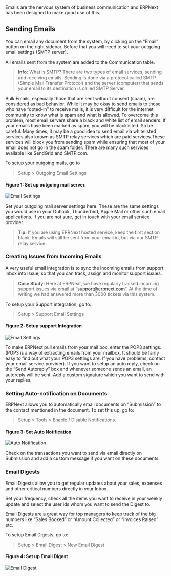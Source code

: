 # 

Emails are the nervous system of business communication and ERPNext has been
designed to make good use of this.

## Sending Emails

You can email any document from the system, by clicking on the “Email” button
on the right sidebar. Before that you will need to set your outgoing email
settings (SMTP server).

All emails sent from the system are added to the Communication table.

> **Info:** What is SMTP? There are two types of email services, sending and
receiving emails. Sending is done via a protocol called SMTP (Simple Mail
Transfer Protocol) and the server (computer) that sends your email to its
destination is called SMTP Server.


Bulk Emails, especially those that are sent without consent (spam), are considered as bad behavior. While it may be okay to send emails to those who have “opted-in” to receive mails, it is very difficult for the internet community to know what is spam and what is allowed. To overcome this problem, most email servers share a black and white list of email senders. If your emails have been marked as spam, you will be blacklisted. So be careful. Many times, it may be a good idea to send email via whitelisted services also known as SMTP relay services which are paid services.These
services will block you from sending spam while ensuring that most of your email does not go in the spam folder. There are many such services available like SendGrid and SMTP.com.

To setup your outgoing mails, go to

> Setup > Outgoing Email Settings

#### Figure 1: Set up outgoing mail server.

![Email Settings]({{docs_base_url}}/assets/old_images/erpnext/email-settings1.png)

Set your outgoing mail server settings here. These are the same settings you
would use in your Outlook, Thunderbird, Apple Mail or other such email
applications. If you are not sure, get in touch with your email service
provider.

> **Tip:** If you are using EPRNext hosted service, keep the first section
blank. Emails will still be sent from your email id, but via our SMTP relay
service.

### Creating Issues from Incoming Emails

A very useful email integration is to sync the incoming emails from support
inbox into Issue, so that you can track, assign and monitor support
issues.

> **Case Study:** Here at ERPNext, we have regularly tracked incoming support
issues via email at “support@erpnext.com”. At the time of writing we had
answered more than 3000 tickets via this system.

To setup your Support integration, go to:

> Setup > Support Email Settings

#### Figure 2: Setup support Integration

![Email Settings]({{docs_base_url}}/assets/old_images/erpnext/email-settings2.png)

To make ERPNext pull emails from your mail box, enter the POP3 settings. (POP3
is a way of extracting emails from your mailbox. It should be fairly easy to
find out what your POP3 settings are. If you have problems, contact your email
service provider). If you want to setup an auto reply, check on the “Send
Autoreply” box and whenever someone sends an email, an autoreply will be sent.
Add a custom signature which you want to send with your replies.

### Setting Auto-notification on Documents

ERPNext allows you to automatically email documents on “Submission” to the
contact mentioned in the document. To set this up, go to:

> Setup > Tools > Enable / Disable Notifications.

#### Figure 3: Set Auto Notification

![Auto Notification]({{docs_base_url}}/assets/old_images/erpnext/auto-notification.png)

Check on the transactions you want to send via email directly on Submission
and add a custom message if you want on these documents.

### Email Digests

Email Digests allow you to get regular updates about your sales, expenses and
other critical numbers directly in your Inbox.

Set your frequency, check all the items you want to receive in your weekly
update and select the user ids whom you want to send the Digest to.

Email Digests are a great way for top managers to keep track of the big
numbers like “Sales Booked” or “Amount Collected” or “Invoices Raised” etc.

To setup Email Digests, go to:

> Setup > Email Digest > New Email Digest

#### Figure 4: Set up Email Digest

<img class="screenshot" alt="Email Digest" src="{{docs_base_url}}/assets/img/setup/email/email-digest.png">


